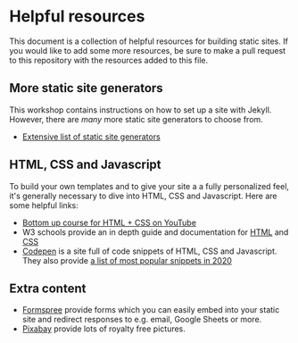 # Helpful resources
This document is a collection of helpful resources for building static sites. If you
would like to add some more resources, be sure to make a pull request to this
repository with the resources added to this file.

## More static site generators
This workshop contains instructions on how to set up a site with Jekyll. However,
there are _many_ more static site generators to choose from.

 - [Extensive list of static site generators](https://jamstack.org/generators/)
 
## HTML, CSS and Javascript
To build your own templates and to give your site a a fully personalized feel, it's
generally necessary to dive into HTML, CSS and Javascript. Here are some helpful
links:

 - [Bottom up course for HTML + CSS on
   YouTube](https://www.youtube.com/watch?v=hu-q2zYwEYs&list=PL4cUxeGkcC9ivBf_eKCPIAYXWzLlPAm6G)
 - W3 schools provide an in depth guide and documentation for
   [HTML](https://www.w3schools.com/html/default.asp) and
   [CSS](https://www.w3schools.com/css/default.asp)
 - [Codepen](https://codepen.io/) is a site full of code snippets of HTML, CSS and
   Javascript. They also provide [a list of most popular snippets in
   2020](https://codepen.io/2020/popular/pens/)

## Extra content
 - [Formspree](https://formspree.io/) provide forms which you can easily embed into your static site and redirect responses to e.g. email, Google Sheets or more.
 - [Pixabay](https://pixabay.com/) provide lots of royalty free pictures.
